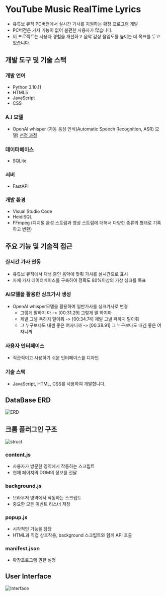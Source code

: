 # YouTube Music RealTime Lyrics
- 유튜브 뮤직 PC버전에서 실시간 가사를 지원하는 확장 프로그램 개발
- PC버전은 가사 기능이 없어 불편한 사용자가 많습니다.
- 이 프로젝트는 사용자 경험을 개선하고 음악 감상 몰입도를 높이는 데 목표를 두고 있습니다.

## 개발 도구 및 기술 스택

### 개발 언어
- Python 3.10.11
- HTML5
- JavaScript
- CSS

### A.I 모델
- OpenAI whisper (자동 음성 인식(Automatic Speech Recognition, ASR) 모델) [선정 과정](https://github.com/RealSan1/youtube-realtime-lyrics/issues/1)

### 데이터베이스
- SQLite

### 서버
- FastAPI
  
### 개발 환경
- Visual Studio Code
- HeidiSQL
- FFmpeg (디지털 음성 스트림과 영상 스트림에 대해서 다양한 종류의 형태로 기록하고 변환)
  
## 주요 기능 및 기술적 접근

### 실시간 가사 연동
- 유튜브 뮤직에서 재생 중인 음악에 맞춰 가사를 실시간으로 표시
- 자체 가사 데이터베이스를 구축하여 정확도 80%이상의 가상 싱크를 목표

### Ai모델을 활용한 싱크가사 생성
- OpenAI whisper모델을 활용하여 일반가사를 싱크가사로 변경
  - 그렇게 말하지 마 -> [00:31.29] 그렇게 말 하지마
  - 제발 그녈 욕하지 말아줘 -> [00:34.74] 제발 그녈 욕하지 말아줘
  - 그 누구보다도 내겐 좋은 여자니까 -> [00:38.91] 그 누구보다도 내겐 좋은 여자니까

### 사용자 인터페이스
- 직관적이고 사용하기 쉬운 인터페이스를 디자인

### 기술 스택
- JavaScript, HTML, CSS를 사용하여 개발합니다.

## DataBase ERD
![ERD](https://github.com/user-attachments/assets/0ffdb6bb-08b7-4495-b086-48c794c54882)

## 크롬 플러그인 구조
![struct](https://github.com/user-attachments/assets/84156811-168b-4011-9535-45f77f1523d8)

### content.js
- 사용자가 방문한 영역에서 작동하는 스크립트
- 현재 페이지의 DOM의 정보를 전달
  
### background.js
- 브라우저 영역에서 작동하는 스크립트
- 중요한 모든 이벤트 리스너 저장

### popup.js
- 시각적인 기능을 담당
- HTML과 직접 상호작용, background 스크립트와 함께 API 호출

### manifest.json
- 확장프로그램 권한 설정

## User Interface
![Interface](https://github.com/user-attachments/assets/765b8d6c-7bc3-4a15-be5f-ee467c70578c)

